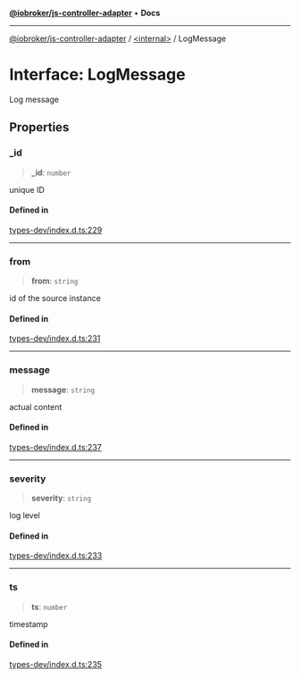 [**@iobroker/js-controller-adapter**](../../README.md) • **Docs**

***

[@iobroker/js-controller-adapter](../../globals.md) / [\<internal\>](../README.md) / LogMessage

# Interface: LogMessage

Log message

## Properties

### \_id

> **\_id**: `number`

unique ID

#### Defined in

[types-dev/index.d.ts:229](https://github.com/ioBroker/ioBroker.js-controller/blob/fe9fbf6b684b474bc0dfc453eb28790be874895e/packages/types-dev/index.d.ts#L229)

***

### from

> **from**: `string`

id of the source instance

#### Defined in

[types-dev/index.d.ts:231](https://github.com/ioBroker/ioBroker.js-controller/blob/fe9fbf6b684b474bc0dfc453eb28790be874895e/packages/types-dev/index.d.ts#L231)

***

### message

> **message**: `string`

actual content

#### Defined in

[types-dev/index.d.ts:237](https://github.com/ioBroker/ioBroker.js-controller/blob/fe9fbf6b684b474bc0dfc453eb28790be874895e/packages/types-dev/index.d.ts#L237)

***

### severity

> **severity**: `string`

log level

#### Defined in

[types-dev/index.d.ts:233](https://github.com/ioBroker/ioBroker.js-controller/blob/fe9fbf6b684b474bc0dfc453eb28790be874895e/packages/types-dev/index.d.ts#L233)

***

### ts

> **ts**: `number`

timestamp

#### Defined in

[types-dev/index.d.ts:235](https://github.com/ioBroker/ioBroker.js-controller/blob/fe9fbf6b684b474bc0dfc453eb28790be874895e/packages/types-dev/index.d.ts#L235)
